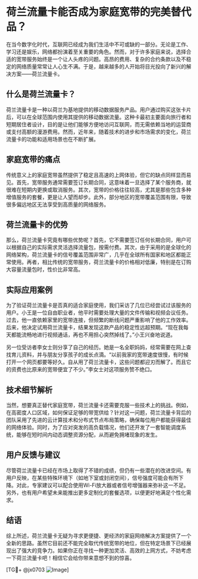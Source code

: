 # 荷兰流量卡能否成为家庭宽带的完美替代品？

在当今数字化时代，互联网已经成为我们生活中不可或缺的一部分。无论是工作、学习还是娱乐，网络都扮演着至关重要的角色。然而，对于许多家庭来说，选择合适的宽带服务始终是一个让人头疼的问题。高昂的费用、复杂的合约条款以及不稳定的网络质量常常让人心生不满。于是，越来越多的人开始将目光投向了新兴的解决方案——荷兰流量卡。

## 什么是荷兰流量卡？

荷兰流量卡是一种以荷兰为基地提供的移动数据服务产品。用户通过购买这张卡片后，可以在全球范围内使用其提供的移动数据流量。这种卡最初主要面向旅行者和短期居住者设计，目的是让他们能够方便地访问互联网，而无需依赖当地的运营商或支付高额的漫游费用。然而，近年来，随着技术的进步和市场需求的变化，荷兰流量卡的功能和适用场景也在不断扩展。

## 家庭宽带的痛点

传统意义上的家庭宽带虽然提供了稳定且高速的上网体验，但它的缺点同样显而易见。首先，宽带服务通常需要签订长期合同，这意味着一旦选择了某个服务商，就很难在短期内更换或取消服务。其次，宽带的价格往往较高，尤其是那些包含多种增值服务的套餐，更是让人望而却步。此外，部分地区的宽带覆盖范围有限，导致很多偏远地区无法享受到高质量的网络服务。

## 荷兰流量卡的优势

那么，荷兰流量卡究竟有哪些优势呢？首先，它不需要签订任何长期合同，用户可以根据自己的实际需求灵活选择流量包，按需付费。其次，由于采用的是全球化的网络架构，荷兰流量卡的信号覆盖范围非常广，几乎在全球所有国家和地区都能正常使用。再者，相比传统的宽带服务，荷兰流量卡的价格相对低廉，特别是在订购大容量流量包时，性价比非常高。

## 实际应用案例

为了验证荷兰流量卡是否真的适合家庭使用，我们采访了几位已经尝试过该服务的用户。小王是一位自由职业者，他平时需要处理大量的文件传输和视频会议任务。过去，他一直依赖家里的宽带连接，但频繁的断线问题严重影响了他的工作效率。后来，他决定试用荷兰流量卡，结果发现这款产品的稳定性远超预期。“现在我每天都能流畅地进行视频通话，再也不用担心突然掉线了。”小王兴奋地说道。

另一位受访者李女士则分享了自己的经历。她是一名全职妈妈，经常需要在网上查找育儿资料，并与朋友分享孩子的成长点滴。“以前我家的宽带速度很慢，有时候打开一个网页都要等好久。自从用了荷兰流量卡，这些问题都迎刃而解了。而且它的资费也比原来的宽带便宜了不少。”李女士对这项服务赞不绝口。

## 技术细节解析

当然，想要真正替代家庭宽带，荷兰流量卡还需要克服一些技术上的挑战。例如，在高密度人口区域，如何保证足够的带宽供给？针对这一问题，荷兰流量卡背后的团队采用了先进的云计算技术和分布式节点布局策略，确保每位用户都能获得最佳的网络体验。同时，为了应对突发的高负载情况，他们还开发了一套智能调度系统，能够在短时间内动态调整资源分配，从而避免拥堵现象的发生。

## 用户反馈与建议

尽管荷兰流量卡已经在市场上取得了不错的成绩，但仍有一些潜在的改进空间。有用户反映，在某些特殊环境下（如地下室或封闭空间），信号强度可能会有所下降。对此，专家建议可以配合使用Wi-Fi放大器或者信号增强器来弥补这一不足。另外，也有用户希望未来能推出更多定制化的套餐选项，以便更好地满足个性化需求。

## 结语

综上所述，荷兰流量卡无疑为寻求更便捷、更经济的家庭网络解决方案提供了一个全新的思路。虽然它目前还不能完全取代传统宽带的地位，但在特定场景下已经展现出了强大的竞争力。如果你正在寻找一种更加灵活、高效的上网方式，不妨考虑一下荷兰流量卡吧！相信它会给你带来意想不到的惊喜。

[TG💪+ @jx0703 ![Image](https://github.com/user-attachments/assets/dbca1d08-cadb-493c-b0ec-ad6f7a83f270)]